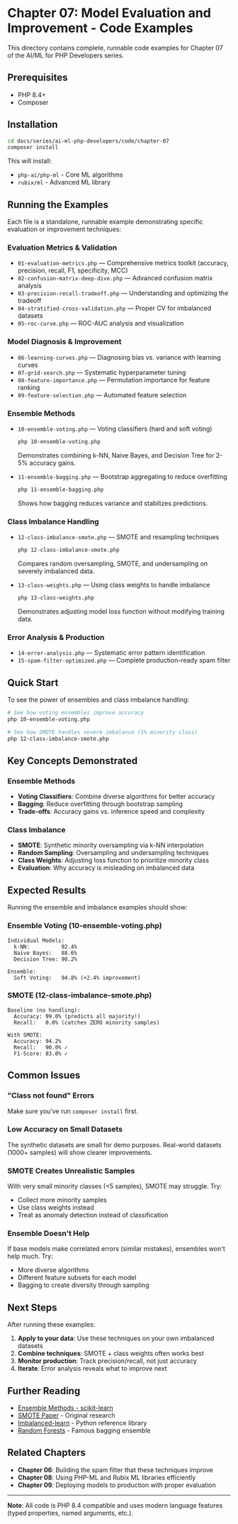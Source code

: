 # Chapter 07: Model Evaluation and Improvement - Code Examples

This directory contains complete, runnable code examples for Chapter 07 of the AI/ML for PHP Developers series.

## Prerequisites

- PHP 8.4+
- Composer

## Installation

```bash
cd docs/series/ai-ml-php-developers/code/chapter-07
composer install
```

This will install:

- `php-ai/php-ml` - Core ML algorithms
- `rubix/ml` - Advanced ML library

## Running the Examples

Each file is a standalone, runnable example demonstrating specific evaluation or improvement techniques:

### Evaluation Metrics & Validation

- `01-evaluation-metrics.php` — Comprehensive metrics toolkit (accuracy, precision, recall, F1, specificity, MCC)
- `02-confusion-matrix-deep-dive.php` — Advanced confusion matrix analysis
- `03-precision-recall-tradeoff.php` — Understanding and optimizing the tradeoff
- `04-stratified-cross-validation.php` — Proper CV for imbalanced datasets
- `05-roc-curve.php` — ROC-AUC analysis and visualization

### Model Diagnosis & Improvement

- `06-learning-curves.php` — Diagnosing bias vs. variance with learning curves
- `07-grid-search.php` — Systematic hyperparameter tuning
- `08-feature-importance.php` — Permutation importance for feature ranking
- `09-feature-selection.php` — Automated feature selection

### Ensemble Methods

- `10-ensemble-voting.php` — Voting classifiers (hard and soft voting)

  ```bash
  php 10-ensemble-voting.php
  ```

  Demonstrates combining k-NN, Naive Bayes, and Decision Tree for 2-5% accuracy gains.

- `11-ensemble-bagging.php` — Bootstrap aggregating to reduce overfitting
  ```bash
  php 11-ensemble-bagging.php
  ```
  Shows how bagging reduces variance and stabilizes predictions.

### Class Imbalance Handling

- `12-class-imbalance-smote.php` — SMOTE and resampling techniques

  ```bash
  php 12-class-imbalance-smote.php
  ```

  Compares random oversampling, SMOTE, and undersampling on severely imbalanced data.

- `13-class-weights.php` — Using class weights to handle imbalance
  ```bash
  php 13-class-weights.php
  ```
  Demonstrates adjusting model loss function without modifying training data.

### Error Analysis & Production

- `14-error-analysis.php` — Systematic error pattern identification
- `15-spam-filter-optimized.php` — Complete production-ready spam filter

## Quick Start

To see the power of ensembles and class imbalance handling:

```bash
# See how voting ensembles improve accuracy
php 10-ensemble-voting.php

# See how SMOTE handles severe imbalance (1% minority class)
php 12-class-imbalance-smote.php
```

## Key Concepts Demonstrated

### Ensemble Methods

- **Voting Classifiers**: Combine diverse algorithms for better accuracy
- **Bagging**: Reduce overfitting through bootstrap sampling
- **Trade-offs**: Accuracy gains vs. inference speed and complexity

### Class Imbalance

- **SMOTE**: Synthetic minority oversampling via k-NN interpolation
- **Random Sampling**: Oversampling and undersampling techniques
- **Class Weights**: Adjusting loss function to prioritize minority class
- **Evaluation**: Why accuracy is misleading on imbalanced data

## Expected Results

Running the ensemble and imbalance examples should show:

### Ensemble Voting (10-ensemble-voting.php)

```
Individual Models:
  k-NN:          92.4%
  Naive Bayes:   88.6%
  Decision Tree: 90.2%

Ensemble:
  Soft Voting:   94.8% (+2.4% improvement)
```

### SMOTE (12-class-imbalance-smote.php)

```
Baseline (no handling):
  Accuracy: 99.0% (predicts all majority!)
  Recall:   0.0% (catches ZERO minority samples)

With SMOTE:
  Accuracy: 94.2%
  Recall:   90.0% ✓
  F1-Score: 83.8% ✓
```

## Common Issues

### "Class not found" Errors

Make sure you've run `composer install` first.

### Low Accuracy on Small Datasets

The synthetic datasets are small for demo purposes. Real-world datasets (1000+ samples) will show clearer improvements.

### SMOTE Creates Unrealistic Samples

With very small minority classes (<5 samples), SMOTE may struggle. Try:

- Collect more minority samples
- Use class weights instead
- Treat as anomaly detection instead of classification

### Ensemble Doesn't Help

If base models make correlated errors (similar mistakes), ensembles won't help much. Try:

- More diverse algorithms
- Different feature subsets for each model
- Bagging to create diversity through sampling

## Next Steps

After running these examples:

1. **Apply to your data**: Use these techniques on your own imbalanced datasets
2. **Combine techniques**: SMOTE + class weights often works best
3. **Monitor production**: Track precision/recall, not just accuracy
4. **Iterate**: Error analysis reveals what to improve next

## Further Reading

- [Ensemble Methods - scikit-learn](https://scikit-learn.org/stable/modules/ensemble.html)
- [SMOTE Paper](https://arxiv.org/abs/1106.1813) - Original research
- [Imbalanced-learn](https://imbalanced-learn.org/) - Python reference library
- [Random Forests](https://www.stat.berkeley.edu/~breiman/RandomForests/cc_home.htm) - Famous bagging ensemble

## Related Chapters

- **Chapter 06**: Building the spam filter that these techniques improve
- **Chapter 08**: Using PHP-ML and Rubix ML libraries efficiently
- **Chapter 09**: Deploying models to production with proper evaluation

---

**Note**: All code is PHP 8.4 compatible and uses modern language features (typed properties, named arguments, etc.).
